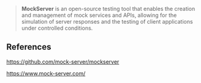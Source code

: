 > **MockServer** is an open-source testing tool that enables the creation and management of mock services and APIs, allowing for the simulation of server responses and the testing of client applications under controlled conditions.
> 

## References

https://github.com/mock-server/mockserver

https://www.mock-server.com/